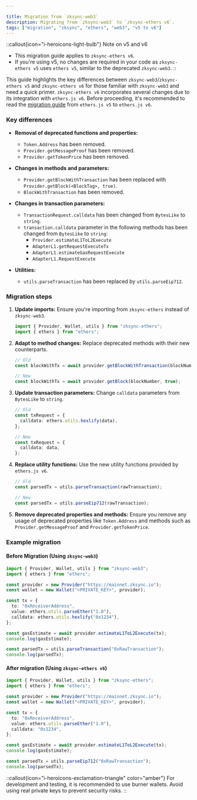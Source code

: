 ```yaml
---

title: Migration from `zksync-web3`
description: Migrating from `zksync-web3` to `zksync-ethers v6`.
tags: ["migration", "zksync", "ethers", "web3", "v5 to v6"]
---
```


::callout{icon="i-heroicons-light-bulb"}
Note on v5 and v6

- This migration guide applies to `zksync-ethers v6`.
- If you're using v5, no changes are required in your code as `zksync-ethers v5` uses `ethers v5`, similar to the
deprecated `zksync-web3`.
::

This guide highlights the key differences between `zksync-web3`/`zksync-ethers v5` and `zksync-ethers v6` for those
familiar with `zksync-web3` and need a quick primer. `zksync-ethers v6` incorporates several changes due to its
integration with `ethers.js v6`. Before proceeding, it's recommended to read
the [migration guide](https://docs.ethers.org/v6/migrating/) from `ethers.js v5` to `ethers.js v6`.

### Key differences

- **Removal of deprecated functions and properties:**
  - `Token.Address` has been removed.
  - `Provider.getMessageProof` has been removed.
  - `Provider.getTokenPrice` has been removed.

- **Changes in methods and parameters:**
  - `Provider.getBlockWithTransaction` has been replaced with `Provider.getBlock(<BlockTag>, true)`.
  - `BlockWithTransaction` has been removed.

- **Changes in transaction parameters:**
  - `TransactionRequest.calldata` has been changed from `BytesLike` to `string`.
  - `transaction.calldata` parameter in the following methods has been changed from `BytesLike` to `string`:
    - `Provider.estimateL1ToL2Execute`
    - `AdapterL1.getRequestExecuteTx`
    - `AdapterL1.estimateGasRequestExecute`
    - `AdapterL1.RequestExecute`

- **Utilities:**
  - `utils.parseTransaction` has been replaced by `utils.parseEip712`.

### Migration steps

1. **Update imports:**
   Ensure you're importing from `zksync-ethers` instead of `zksync-web3`.

   ```ts
   import { Provider, Wallet, utils } from "zksync-ethers";
   import { ethers } from "ethers";
   ```

2. **Adapt to method changes:**
   Replace deprecated methods with their new counterparts.

   ```ts
   // Old
   const blockWithTx = await provider.getBlockWithTransaction(blockNumber);

   // New
   const blockWithTx = await provider.getBlock(blockNumber, true);
   ```

3. **Update transaction parameters:**
   Change `calldata` parameters from `BytesLike` to `string`.

   ```ts
   // Old
   const txRequest = {
     calldata: ethers.utils.hexlify(data),
   };

   // New
   const txRequest = {
     calldata: data,
   };
   ```

4. **Replace utility functions:**
   Use the new utility functions provided by `ethers.js v6`.

   ```ts
   // Old
   const parsedTx = utils.parseTransaction(rawTransaction);

   // New
   const parsedTx = utils.parseEip712(rawTransaction);
   ```

5. **Remove deprecated properties and methods:**
   Ensure you remove any usage of deprecated properties like `Token.Address` and methods such
   as `Provider.getMessageProof` and `Provider.getTokenPrice`.

### Example migration

#### Before Migration (Using `zksync-web3`)

```ts
import { Provider, Wallet, utils } from "zksync-web3";
import { ethers } from "ethers";

const provider = new Provider("https://mainnet.zksync.io");
const wallet = new Wallet("<PRIVATE_KEY>", provider);

const tx = {
  to: "0xReceiverAddress",
  value: ethers.utils.parseEther("1.0"),
  calldata: ethers.utils.hexlify("0x1234"),
};

const gasEstimate = await provider.estimateL1ToL2Execute(tx);
console.log(gasEstimate);

const parsedTx = utils.parseTransaction("0xRawTransaction");
console.log(parsedTx);
```

#### After migration (Using `zksync-ethers v6`)

```ts
import { Provider, Wallet, utils } from "zksync-ethers";
import { ethers } from "ethers";

const provider = new Provider("https://mainnet.zksync.io");
const wallet = new Wallet("<PRIVATE_KEY>", provider);

const tx = {
  to: "0xReceiverAddress",
  value: ethers.utils.parseEther("1.0"),
  calldata: "0x1234",
};

const gasEstimate = await provider.estimateL1ToL2Execute(tx);
console.log(gasEstimate);

const parsedTx = utils.parseEip712("0xRawTransaction");
console.log(parsedTx);
```

::callout{icon="i-heroicons-exclamation-triangle" color="amber"}
For development and testing, it is recommended to use burner wallets. Avoid using real private keys to prevent security risks.
::
